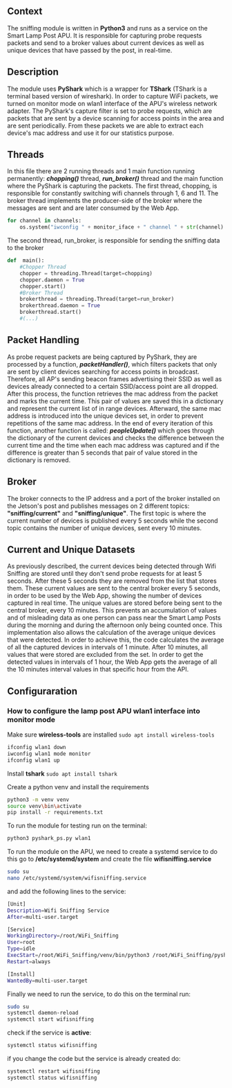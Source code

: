 ## Context

The sniffing module is written in **Python3** and runs as a service on the Smart Lamp Post APU. It is responsible for capturing probe requests packets and send to a broker values about current devices as well as unique devices that have passed by the post, in real-time. 

## Description

The module uses **PyShark** which is a wrapper for **TShark** (TShark is a terminal based version of wireshark). In order to capture WiFi packets, we turned on monitor mode on wlan1 interface of the APU's wireless network adapter. The PyShark's capture filter is set to probe requests, which are packets that are sent by a device scanning for access points in the area and are sent periodically. From these packets we are able to extract each device's mac address and use it for our statistics purpose.


## Threads

In this file there are 2 running threads and 1 main function running permanently: ***chopping()*** thread, ***run_broker()*** thread and the main function where the PyShark is capturing the packets. 
The first thread, chopping, is responsible for constantly switching wifi channels through 1, 6 and 11. The broker thread implements the producer-side of the broker where the messages are sent and are later consumed by the Web App. 
```python
for channel in channels:
	os.system("iwconfig " + monitor_iface + " channel " + str(channel) + " > /dev/null 2>&1")	
```
The second thread, run_broker, is responsible for sending the sniffing data to the broker
```python
def  main():
	#Chopper Thread
	chopper = threading.Thread(target=chopping)
	chopper.daemon = True
	chopper.start()
	#Broker Thread
	brokerthread = threading.Thread(target=run_broker)
	brokerthread.daemon = True
	brokerthread.start()
	#(...)
```

## Packet Handling

As probe request packets are being captured by PyShark, they are processed by a function, ***packetHandler()***, which filters packets that only are sent by client devices searching for access points in broadcast. Therefore, all AP's sending beacon frames advertising their SSID as well as devices already connected to a certain SSID/access point are all dropped. After this process, the function retrieves the mac address from the packet and marks the current time. This pair of values are saved this in a dictionary and represent the current list of in range devices. Afterward, the same mac address is introduced into the unique devices set, in order to prevent repetitions of the same mac address. In the end of every iteration of this function, another function is called: ***peopleUpdate()*** which goes through the dictionary of the current devices and checks the difference between the current time and the time when each mac address was captured and if the difference is greater than 5 seconds that pair of value stored in the dictionary is removed. 

## Broker

The broker connects to the IP address and a port of the broker installed on the Jetson's post and publishes messages on 2 different topics: **"sniffing/current"** and **"sniffing/unique"**. The first topic is where the current number of devices is published every 5 seconds while the second topic contains the number of unique devices, sent every 10 minutes. 


## Current and Unique Datasets

As previously described, the current devices being detected through Wifi Sniffing are stored until they don't send probe requests for at least 5 seconds. After these 5 seconds they are removed from the list that stores them. These current values are sent to the central broker every 5 seconds, in order to be used by the Web App, showing the number of devices captured in real time.
The unique values are stored before being sent to the central broker, every 10 minutes. This prevents an accumulation of values and of misleading data as one person can pass near the Smart Lamp Posts during the morning and during the afternoon only being counted once. This implementation also allows the calculation of the average unique devices that were detected. In order to achieve this, the code calculates the average of all the captured devices in intervals of 1 minute. After 10 minutes, all values that were stored are excluded from the set. In order to get the  detected values in intervals of 1 hour, the Web App gets the average of all the 10 minutes interval values in that specific hour from the API.

## Configuraration 
### How to configure the lamp post APU wlan1 interface into monitor mode
Make sure **wireless-tools** are installed ```sudo apt install wireless-tools```
```bash
ifconfig wlan1 down
iwconfig wlan1 mode monitor
ifconfig wlan1 up
```
Install **tshark**
```sudo apt install tshark```

Create a python venv and install the requirements
```bash
python3 -m venv venv
source venv\bin\activate
pip install -r requirements.txt
```
To run the module for testing run on the terminal:
```bash
python3 pyshark_ps.py wlan1
```
To run the module on the APU, we need to create a systemd service to do this go to **/etc/systemd/system** and create the file **wifisniffing.service**
```bash
sudo su 
nano /etc/systemd/system/wifisniffing.service
```
and add the following lines to the service:
```bash
[Unit]
Description=Wifi Sniffing Service
After=multi-user.target

[Service]
WorkingDirectory=/root/WiFi_Sniffing
User=root
Type=idle
ExecStart=/root/WiFi_Sniffing/venv/bin/python3 /root/WiFi_Sniffing/pyshark_ps.p$
Restart=always

[Install]
WantedBy=multi-user.target
```
Finally we need to run the service, to do this on the terminal run:
```bash
sudo su 
systemctl daemon-reload
systemctl start wifisniffing
```
check if the service is **active**:
```bash
systemctl status wifisniffing
```
if you change the code but the service is already created do:
```bash
systemctl restart wifisniffing
systemctl status wifisniffing
```






